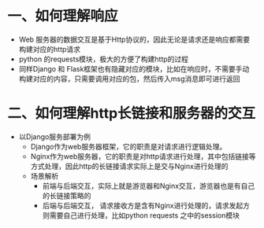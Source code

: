 # 一、如何理解响应

- Web 服务器的数据交互是基于Http协议的，因此无论是请求还是响应都需要构建对应的http请求
-  python 的requests模块，极大的方便了构建http的过程
- 同样Django 和 Flask框架也有隐藏对应的模块，比如在响应时，不需要手动构建对应的内容，只需要调用对应的包，然后传入msg消息即可进行返回

# 二、如何理解http长链接和服务器的交互

- 以Django服务部署为例
  - Django作为web服务器框架，它的职责是对请求进行逻辑处理。
  - Nginx作为web服务器，它的职责是对http请求进行处理，其中包括链接等方式处理，因此http的长链接请求实际上是交与Nginx进行处理的
  - 场景解析
    - 前端与后端交互，实际上就是游览器和Nginx交互，游览器也是有自己的长链接策略的
    - 后端与后端交互， 请求接收方是含有Nginx进行处理的，请求发起方则需要自己进行处理，比如python requests 之中的session模块